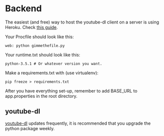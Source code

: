 Backend
===
The easiest (and free) way to host the youtube-dl client on a server is using Heroku. Check [this guide](https://devcenter.heroku.com/articles/getting-started-with-python#introduction).

Your Procfile should look like this:
```
web: python gimmethefile.py
```

Your runtime.txt should look like this:
```
python-3.5.1 # Or whatever version you want.
```

Make a requirements.txt with (use virtualenv):
```
pip freeze > requirements.txt
```

After you have everything set-up, remember to add BASE_URL to app.properties in the root directory.

## youtube-dl
[youtube-dl](http://rg3.github.io/youtube-dl/) updates frequently, it is recommended that you upgrade the python package weekly.